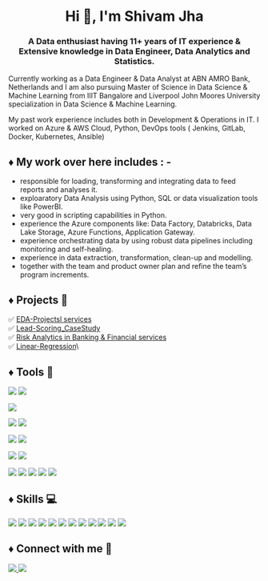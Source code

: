 
<h1 align="center">Hi 👋, I'm Shivam Jha</h1>
<h3 align="center">A Data enthusiast having 11+ years of IT experience & Extensive knowledge in Data Engineer, Data Analytics and Statistics.</h3>


Currently working as a Data Engineer & Data Analyst at ABN AMRO Bank, Netherlands  and I am also pursuing Master of Science in Data Science & Machine Learning from IIIT Bangalore and Liverpool John Moores University specialization in Data Science & Machine Learning.

My past work experience includes both in Development & Operations in IT. I worked on Azure & AWS Cloud, Python, DevOps tools ( Jenkins, GitLab, Docker, Kubernetes, Ansible)

## ♦️ My work over here includes : -

- responsible for loading, transforming and integrating data to feed reports and analyses it.
- exploaratory Data Analysis using Python, SQL or data visualization tools like PowerBI.
- very good in scripting capabilities in Python.
- experience the Azure components like: Data Factory, Databricks, Data Lake Storage, Azure Functions, Application Gateway.
- experience orchestrating data by using robust data pipelines including monitoring and self-healing.
- experience in data extraction, transformation, clean-up and modelling.
- together with the team and product owner plan and refine the team’s program increments.


## ♦️ Projects 🚧

✅ [EDA-Projectsl services](https://github.com/jhashivam/Data_Analysis-Projects)\
✅ [Lead-Scoring_CaseStudy](https://github.com/jhashivam/MSC-Assignment/tree/main/Lead-Scoring_CaseStudy)\
✅ [Risk Analytics in Banking & Financial services](https://github.com/jhashivam/EDA-Projects/tree/main/1-EDA_Case_Study)\
✅ [Linear-Regression](https://github.com/jhashivam/MSC-Assignment/tree/main/Linear-Regression_Assignment)\



## ♦️ Tools 🔨
![](https://img.shields.io/badge/Database-MySQL-informational?style=flat&logo=data:image/svg%2bxml;base64,<BASE64_DATA>)
![](https://img.shields.io/badge/Database-SQLServer-informational?style=flat&logo=data:image/svg%2bxml;base64,<BASE64_DATA>) 

![](https://img.shields.io/badge/Programming-Python-informational?style=flat&logo=data:image/svg%2bxml;base64,<BASE64_DATA>)


![](https://img.shields.io/badge/Cloud-Azure-informational?style=flat&logo=data:image/svg%2bxml;base64,<BASE64_DATA>)
![](https://img.shields.io/badge/Cloud-Aws-informational?style=flat&logo=data:image/svg%2bxml;base64,<BASE64_DATA>)

![](https://img.shields.io/badge/DataVisualization-Tableau-informational?style=flat&logo=data:image/svg%2bxml;base64,<BASE64_DATA>)
![](https://img.shields.io/badge/DataVisualization-PowerBI-informational?style=flat&logo=data:image/svg%2bxml;base64,<BASE64_DATA>)

![](https://img.shields.io/badge/Spreadsheet-Excel-informational?style=flat&logo=data:image/svg%2bxml;base64,<BASE64_DATA>)
![](https://img.shields.io/badge/Editor-VSCode-informational?style=flat&logo=data:image/svg%2bxml;base64,<BASE64_DATA>)

![](https://img.shields.io/badge/VersionControl-Git-informational?style=flat&logo=data:image/svg%2bxml;base64,<BASE64_DATA>)
![](https://img.shields.io/badge/VersionControl-BitBucket-informational?style=flat&logo=data:image/svg%2bxml;base64,<BASE64_DATA>)
![](https://img.shields.io/badge/DevOps-Docker-informational?style=flat&logo=data:image/svg%2bxml;base64,<BASE64_DATA>)
![](https://img.shields.io/badge/DevOps-Kubernetes-informational?style=flat&logo=data:image/svg%2bxml;base64,<BASE64_DATA>)
![](https://img.shields.io/badge/DevOps-AzureDevOps-informational?style=flat&logo=data:image/svg%2bxml;base64,<BASE64_DATA>)




## ♦️ Skills 💻
![](https://img.shields.io/badge/DataAnalysis-informational?style=flat&logo=data:image/svg%2bxml;base64,<BASE64_DATA>)
![](https://img.shields.io/badge/AzureDataEnginner-informational?style=flat&logo=data:image/svg%2bxml;base64,<BASE64_DATA>)
![](https://img.shields.io/badge/AzureCloud-informational?style=flat&logo=data:image/svg%2bxml;base64,<BASE64_DATA>)
![](https://img.shields.io/badge/AWSCloud-informational?style=flat&logo=data:image/svg%2bxml;base64,<BASE64_DATA>)
![](https://img.shields.io/badge/Python-informational?style=flat&logo=data:image/svg%2bxml;base64,<BASE64_DATA>)
![](https://img.shields.io/badge/ExploratoryDataAnalysis-informational?style=flat&logo=data:image/svg%2bxml;base64,<BASE64_DATA>)
![](https://img.shields.io/badge/HypothesisBuilding-informational?style=flat&logo=data:image/svg%2bxml;base64,<BASE64_DATA>)
![](https://img.shields.io/badge/Database-informational?style=flat&logo=data:image/svg%2bxml;base64,<BASE64_DATA>)
![](https://img.shields.io/badge/Statistics-informational?style=flat&logo=data:image/svg%2bxml;base64,<BASE64_DATA>)
![](https://img.shields.io/badge/FeatureEngineering-informational?style=flat&logo=data:image/svg%2bxml;base64,<BASE64_DATA>)
![](https://img.shields.io/badge/MachineLearning-informational?style=flat&logo=data:image/svg%2bxml;base64,<BASE64_DATA>)
![](https://img.shields.io/badge/TimeSeriesAnalysis-informational?style=flat&logo=data:image/svg%2bxml;base64,<BASE64_DATA>)


## ♦️ Connect with me 🔗
<p>
<a href="mailto:shivamjhads@gmail.com"> <img src="https://img.shields.io/badge/Gmail-D14836?style=for-the-badge&logo=gmail&logoColor=white"</a>
<a href="https://www.linkedin.com/in/jhashivam/"> <img src="https://img.shields.io/badge/LinkedIn-0077B5?style=for-the-badge&logo=linkedin&logoColor=white"</a> 
</p>

